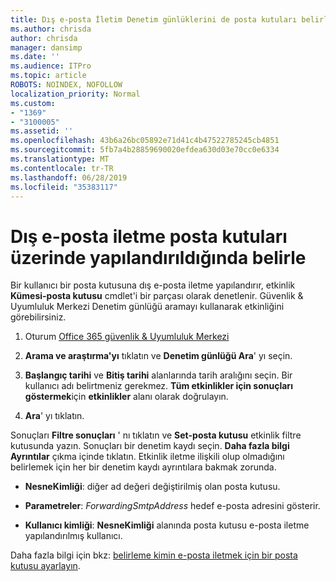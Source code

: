 ```yaml
---
title: Dış e-posta İletim Denetim günlüklerini de posta kutuları belirle
ms.author: chrisda
author: chrisda
manager: dansimp
ms.date: ''
ms.audience: ITPro
ms.topic: article
ROBOTS: NOINDEX, NOFOLLOW
localization_priority: Normal
ms.custom:
- "1369"
- "3100005"
ms.assetid: ''
ms.openlocfilehash: 43b6a26bc05892e71d41c4b47522785245cb4851
ms.sourcegitcommit: 5fb7a4b28859690020efdea630d03e70cc0e6334
ms.translationtype: MT
ms.contentlocale: tr-TR
ms.lasthandoff: 06/28/2019
ms.locfileid: "35383117"
---
```

# <a name="identify-when-external-email-forwarding-is-configured-on-mailboxes"></a>Dış e-posta iletme posta kutuları üzerinde yapılandırıldığında belirle

Bir kullanıcı bir posta kutusuna dış e-posta iletme yapılandırır, etkinlik **Kümesi-posta kutusu** cmdlet'i bir parçası olarak denetlenir. Güvenlik & Uyumluluk Merkezi Denetim günlüğü aramayı kullanarak etkinliğini görebilirsiniz.

1. Oturum [Office 365 güvenlik & Uyumluluk Merkezi](https://protection.office.com/)

2. **Arama ve araştırma'yı** tıklatın ve **Denetim günlüğü Ara**' yı seçin.

3. **Başlangıç tarihi** ve **Bitiş tarihi** alanlarında tarih aralığını seçin. Bir kullanıcı adı belirtmeniz gerekmez. **Tüm etkinlikler için sonuçları göstermek**için **etkinlikler** alanı olarak doğrulayın.

4. **Ara**' yı tıklatın.

Sonuçları **Filtre sonuçları** ' nı tıklatın ve **Set-posta kutusu** etkinlik filtre kutusunda yazın. Sonuçları bir denetim kaydı seçin. **Daha fazla bilgi** **Ayrıntılar** çıkma içinde tıklatın. Etkinlik iletme ilişkili olup olmadığını belirlemek için her bir denetim kaydı ayrıntılara bakmak zorunda.

- **NesneKimliği**: diğer ad değeri değiştirilmiş olan posta kutusu.

- **Parametreler**: _ForwardingSmtpAddress_ hedef e-posta adresini gösterir.

- **Kullanıcı kimliği**: **NesneKimliği** alanında posta kutusu e-posta iletme yapılandırılmış kullanıcı.

Daha fazla bilgi için bkz: [belirleme kimin e-posta iletmek için bir posta kutusu ayarlayın](https://docs.microsoft.com/office365/securitycompliance/auditing-troubleshooting-scenarios#determining-who-set-up-email-forwarding-for-a-mailbox).
